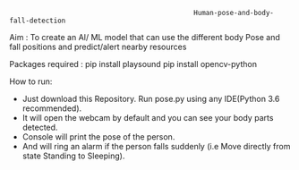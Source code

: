                                                   Human-pose-and-body-fall-detection

Aim : 
  To create an AI/ ML model that can use the different body Pose and fall positions and predict/alert nearby resources

Packages required :
  pip install playsound
  pip install opencv-python
  
How to run:
  - Just download this Repository. Run pose.py using any IDE(Python 3.6 recommended).
  - It will open the webcam by default and you can see your body parts detected.
  - Console will print the pose of the person. 
  - And will ring an alarm if the person falls suddenly (i.e Move directly from state Standing to Sleeping).

